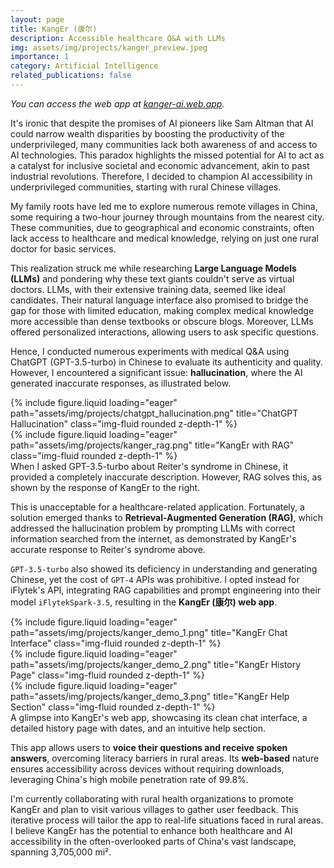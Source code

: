 ```yaml
---
layout: page
title: KangEr (康尔)
description: Accessible healthcare Q&A with LLMs
img: assets/img/projects/kanger_preview.jpeg
importance: 1
category: Artificial Intelligence
related_publications: false
---
```

*You can access the web app at [kanger-ai.web.app](kanger-ai.web.app).*

It's ironic that despite the promises of AI pioneers like Sam Altman that AI could narrow wealth disparities by boosting the productivity of the underprivileged, many communities lack both awareness of and access to AI technologies. This paradox highlights the missed potential for AI to act as a catalyst for inclusive societal and economic advancement, akin to past industrial revolutions. Therefore, I decided to champion AI accessibility in underprivileged communities, starting with rural Chinese villages.

My family roots have led me to explore numerous remote villages in China, some requiring a two-hour journey through mountains from the nearest city. These communities, due to geographical and economic constraints, often lack access to healthcare and medical knowledge, relying on just one rural doctor for basic services.

This realization struck me while researching **Large Language Models (LLMs)** and pondering why these text giants couldn't serve as virtual doctors. LLMs, with their extensive training data, seemed like ideal candidates. Their natural language interface also promised to bridge the gap for those with limited education, making complex medical knowledge more accessible than dense textbooks or obscure blogs. Moreover, LLMs offered personalized interactions, allowing users to ask specific questions.

Hence, I conducted numerous experiments with medical Q&A using ChatGPT (GPT-3.5-turbo) in Chinese to evaluate its authenticity and quality. However, I encountered a significant issue: **hallucination**, where the AI generated inaccurate responses, as illustrated below.

<div class="row">
    <div class="col-sm-6 mt-3 mt-md-0">
        {% include figure.liquid loading="eager" path="assets/img/projects/chatgpt_hallucination.png" title="ChatGPT Hallucination" class="img-fluid rounded z-depth-1" %}
    </div>
    <div class="col-sm-6 mt-3 mt-md-0">
        {% include figure.liquid loading="eager" path="assets/img/projects/kanger_rag.png" title="KangEr with RAG" class="img-fluid rounded z-depth-1" %}
    </div>
</div>
<div class="caption">
    When I asked GPT-3.5-turbo about Reiter's syndrome in Chinese, it provided a completely inaccurate description. However, RAG solves this, as shown by the response of KangEr to the right.
</div>

This is unacceptable for a healthcare-related application. Fortunately, a solution emerged thanks to **Retrieval-Augmented Generation (RAG)**, which addressed the hallucination problem by prompting LLMs with correct information searched from the internet, as demonstrated by KangEr's accurate response to Reiter's syndrome above.

`GPT-3.5-turbo` also showed its deficiency in understanding and generating Chinese, yet the cost of `GPT-4` APIs was prohibitive. I opted instead for iFlytek's API, integrating RAG capabilities and prompt engineering into their model `iFlytekSpark-3.5`, resulting in the **KangEr (康尔) web app**.

<div class="row">
    <div class="col-sm mt-3 mt-md-0">
        {% include figure.liquid loading="eager" path="assets/img/projects/kanger_demo_1.png" title="KangEr Chat Interface" class="img-fluid rounded z-depth-1" %}
    </div>
    <div class="col-sm mt-3 mt-md-0">
        {% include figure.liquid loading="eager" path="assets/img/projects/kanger_demo_2.png" title="KangEr History Page" class="img-fluid rounded z-depth-1" %}
    </div>
    <div class="col-sm mt-3 mt-md-0">
        {% include figure.liquid loading="eager" path="assets/img/projects/kanger_demo_3.png" title="KangEr Help Section" class="img-fluid rounded z-depth-1" %}
    </div>
</div>
<div class="caption">
   A glimpse into KangEr's web app, showcasing its clean chat interface, a detailed history page with dates, and an intuitive help section.
</div>

This app allows users to **voice their questions and receive spoken answers**, overcoming literacy barriers in rural areas. Its **web-based** nature ensures accessibility across devices without requiring downloads, leveraging China's high mobile penetration rate of 99.8%.

I'm currently collaborating with rural health organizations to promote KangEr and plan to visit various villages to gather user feedback. This iterative process will tailor the app to real-life situations faced in rural areas. I believe KangEr has the potential to enhance both healthcare and AI accessibility in the often-overlooked parts of China's vast landscape, spanning 3,705,000 mi².